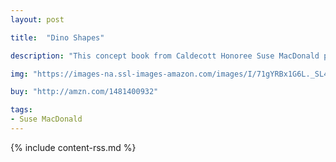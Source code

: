```yaml
---
layout: post

title:  "Dino Shapes"

description: "This concept book from Caldecott Honoree Suse MacDonald presents a thrilling geometric puzzle: as readers turn the brightly colored pages, cut-out shapes come together to reveal a creature from long ago. Circles transform into eyes, diamonds transform into scales, and by the final, fold-out spread, the collage-style art has evolved into a friendly Brachiosaurus!"

img: "https://images-na.ssl-images-amazon.com/images/I/71gYRBx1G6L._SL480_.jpg"

buy: "http://amzn.com/1481400932"

tags:
- Suse MacDonald
---
```


{% include content-rss.md %}
